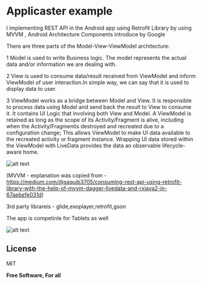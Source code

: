 # Applicaster example 

I implementing REST API in the Android app using Retrofit Library by using MVVM ,  Android Architecture Components introduce by Google

There are three parts of the Model-View-ViewModel architecture:

1 Model is used to write Business logic. The model represents the actual data and/or information we are dealing with.

2 View is used to consume data/result received from ViewModel and inform ViewModel of user interaction.In simple way, we can say that it is used to display data to user.

3 ViewModel works as a bridge between Model and View. It is responsible to process data using Model and send back the result to View to consume it. It contains UI Logic that involving both View and Model. A ViewModel is retained as long as the scope of its Activity/Fragment is alive, including when the Activity/Fragmentis destroyed and recreated due to a configuration change; This allows ViewModel to make UI data available to the recreated activity or fragment instance. Wrapping UI data stored within the ViewModel with LiveData provides the data an observable lifecycle-aware home.


![alt text](https://cdn.journaldev.com/wp-content/uploads/2018/04/android-mvvm-pattern.png)

(MVVM - explanation was copied from - https://medium.com/@saquib3705/consuming-rest-api-using-retrofit-library-with-the-help-of-mvvm-dagger-livedata-and-rxjava2-in-67aebefe031d)

3rd party librareis - glide,exoplayer,retrofit,gson 

The app is competinle for Tablets as well

![alt text](https://i.ibb.co/KDYvVm1/Screen-Shot-2019-03-27-at-12-30-41.png)






License
----

MIT

**Free Software, For all**

